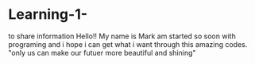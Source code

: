 # Learning-1-
to share information 
Hello!!
My name is Mark am started so soon with programing and i hope i can get what i want through this amazing codes.
"only us can make our futuer more beautiful and shining"
